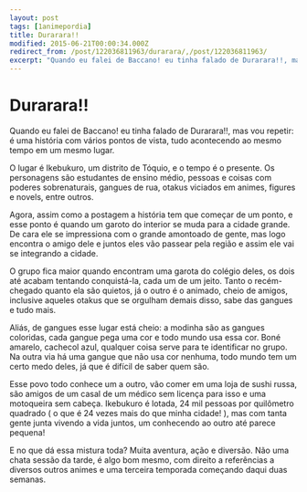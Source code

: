 ```yaml
---
layout: post
tags: [1animepordia]
title: Durarara!!
modified: 2015-06-21T00:00:34.000Z
redirect_from: /post/122036811963/durarara/,/post/122036811963/
excerpt: "Quando eu falei de Baccano! eu tinha falado de Durarara!!, mas vou repetir: é uma história com vários pontos de vista, tudo acontecendo ao mesmo tempo em um mesmo lugar."
---
```


Durarara!!
==========

Quando eu falei de Baccano! eu tinha falado de Durarara!!, mas vou
repetir: é uma história com vários pontos de vista, tudo acontecendo ao
mesmo tempo em um mesmo lugar.

O lugar é Ikebukuro, um distrito de Tóquio, e o tempo é o presente. Os
personagens são estudantes de ensino médio, pessoas e coisas com poderes
sobrenaturais, gangues de rua, otakus viciados em animes, figures e
novels, entre outros.

Agora, assim como a postagem a história tem que começar de um ponto, e
esse ponto é quando um garoto do interior se muda para a cidade grande.
De cara ele se impressiona com o grande amontoado de gente, mas logo
encontra o amigo dele e juntos eles vão passear pela região e assim ele
vai se integrando a cidade.

O grupo fica maior quando encontram uma garota do colégio deles, os dois
até acabam tentando conquistá-la, cada um de um jeito. Tanto o
recém-chegado quanto ela são quietos, já o outro é o animado, cheio de
amigos, inclusive aqueles otakus que se orgulham demais disso, sabe das
gangues e tudo mais.

Aliás, de gangues esse lugar está cheio: a modinha são as gangues
coloridas, cada gangue pega uma cor e todo mundo usa essa cor. Boné
amarelo, cachecol azul, qualquer coisa serve para te identificar no
grupo. Na outra via há uma gangue que não usa cor nenhuma, todo mundo
tem um certo medo deles, já que é difícil de saber quem são.

Esse povo todo conhece um a outro, vão comer em uma loja de sushi russa,
são amigos de um casal de um médico sem licença para isso e uma
motoqueira sem cabeça. Ikebukuro é lotada, 24 mil pessoas por quilômetro
quadrado ( o que é 24 vezes mais do que minha cidade! ), mas com tanta
gente junta vivendo a vida juntos, um conhecendo ao outro até parece
pequena!

E no que dá essa mistura toda? Muita aventura, ação e diversão. Não uma
chata sessão da tarde, é algo bom mesmo, com direito a referências a
diversos outros animes e uma terceira temporada começando daqui duas
semanas.


